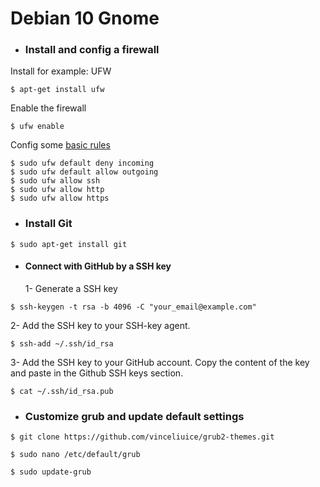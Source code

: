 # Debian 10 Gnome
* ### Install and config a firewall
Install for example: UFW
```
$ apt-get install ufw
```
Enable the firewall
```
$ ufw enable
```
Config some [basic rules](https://www.digitalocean.com/community/tutorials/ufw-essentials-common-firewall-rules-and-commands)
```
$ sudo ufw default deny incoming
$ sudo ufw default allow outgoing
$ sudo ufw allow ssh
$ sudo ufw allow http
$ sudo ufw allow https
```

* ### Install Git

`$ sudo apt-get install git`

* #### Connect with GitHub by a SSH key
  1- Generate a SSH key
```
$ ssh-keygen -t rsa -b 4096 -C "your_email@example.com"
```
  
  2- Add the SSH key to your SSH-key agent.
```
$ ssh-add ~/.ssh/id_rsa
```
  
  3- Add the SSH key to your GitHub account.
  Copy the content of the key and paste in the Github SSH keys section.
```
$ cat ~/.ssh/id_rsa.pub
```

* ### Customize grub and update default settings
```
$ git clone https://github.com/vinceliuice/grub2-themes.git
```
```
$ sudo nano /etc/default/grub
```
```
$ sudo update-grub
```
